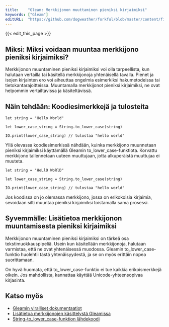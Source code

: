 ```yaml
---
title:    "Gleam: Merkkijonon muuttaminen pieniksi kirjaimiksi"
keywords: ["Gleam"]
editURL:  "https://github.com/dogweather/forkful/blob/master/content/fi/gleam/converting-a-string-to-lower-case.md"
---
```


{{< edit_this_page >}}

## Miksi: Miksi voidaan muuntaa merkkijono pieniksi kirjaimiksi?

Merkkijonon muuntaminen pieniksi kirjaimiksi voi olla tarpeellista, kun halutaan vertailla tai käsitellä merkkijonoja yhtenäisellä tavalla. Pienet ja isojen kirjainten ero voi aiheuttaa ongelmia esimerkiksi hakumetodeissa tai tietokantarajoitteissa. Muuntamalla merkkijonot pieniksi kirjaimiksi, ne ovat helpommin vertailtavissa ja käsiteltävissä.

## Näin tehdään: Koodiesimerkkejä ja tulosteita

```Gleam
let string = "Hello World"

let lower_case_string = String.to_lower_case(string)

IO.print(lower_case_string) // tulostaa "hello world"
```

Yllä olevassa koodiesimerkissä nähdään, kuinka merkkijono muunnetaan pieniksi kirjaimiksi käyttämällä Gleamin to_lower_case-funktiota. Korvattu merkkijono tallennetaan uuteen muuttujaan, jotta alkuperäistä muuttujaa ei muuteta.

```Gleam
let string = "HeLlO WoRlD"

let lower_case_string = String.to_lower_case(string)

IO.print(lower_case_string) // tulostaa "hello world"
```

Jos koodissa on jo olemassa merkkijono, jossa on erikokoisia kirjaimia, sevoidaan silti muuntaa pieniksi kirjaimiksi toistamalla sama prosessi.

## Syvemmälle: Lisätietoa merkkijonon muuntamisesta pieniksi kirjaimiksi

Merkkijonon muuntaminen pieniksi kirjaimiksi on tärkeä osa tekstimuokkauspipeliä. Usein kun käsitellään merkkijonoja, halutaan varmistaa, että ne ovat yhtenäisessä muodossa. Gleamin to_lower_case-funktio huolehtii tästä yhtenäisyydestä, ja se on myös erittäin nopea suorittamaan.

On hyvä huomata, että to_lower_case-funktio ei tue kaikkia erikoismerkkejä oikein. Jos mahdollista, kannattaa käyttää Unicode-yhteensopivaa kirjasinta.

## Katso myös

- [Gleamin viralliset dokumentaatiot](https://gleam.run/)
- [Lisätietoa merkkijonojen käsittelystä Gleamissa](https://gleam.run/book/tour/string-handling.html)
- [String-to_lower_case-funktion lähdekoodi](https://github.com/gleam-lang/gleam_stdlib/blob/master/src/String.gleam#L102)